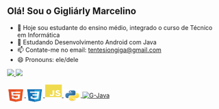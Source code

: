 ## Olá! Sou o Gigliárly Marcelino

- 🔭 Hoje sou estudante do ensino médio, integrado o curso de Técnico em Informática
- 🌱 Estudando Desenvolvimento Android com Java
- 📫 Contate-me no email: tentesiongiga@gmail.com
- 😄 Pronouns: ele/dele

<div>
  <a href="https://github.com/GigliarlyM">
  <img height="180em" src="https://github-readme-stats.vercel.app/api?username=GigliarlyM&show_icons=true&theme=highcontrast&include_all_commits=true&count_private=true"/>
  <img height="180em" src="https://github-readme-stats.vercel.app/api/top-langs/?username=GigliarlyM&layout=compact&langs_count=7&theme=highcontrast"/>
</div>
  
<div style="display: inline_block"><br>
  <img align="center" alt="G-HTML" height="30" width="40" src="https://raw.githubusercontent.com/devicons/devicon/master/icons/html5/html5-original.svg">
  <img align="center" alt="G-CSS" height="30" width="40" src="https://raw.githubusercontent.com/devicons/devicon/master/icons/css3/css3-original.svg">
  <img aling="center" alt="G-JavaScript" height="30" width="40" src="https://raw.githubusercontent.com/devicons/devicon/master/icons/javascript/javascript-plain.svg">
  <img align="center" alt="G-Python" height="30" width="40" src="https://raw.githubusercontent.com/devicons/devicon/master/icons/python/python-original.svg">
  <img align="center" alt="G-Java" height="30" width="40" src="">
</div>
  
##

